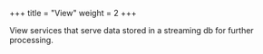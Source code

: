 +++
title = "View"
weight = 2
+++

View services that serve data stored in a streaming db for further processing.